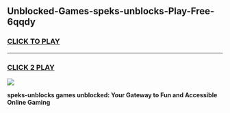
## Unblocked-Games-speks-unblocks-Play-Free-6qqdy
<h3>
<a href="https://premium76.site?title=speks-unblocks&ref=19M">CLICK TO PLAY</a></h3>
<hr>

<h3>
<a href="https://premium76.site?title=speks-unblocks&ref=19M">CLICK 2 PLAY</a>
  
</h3>

<a href="https://premium76.site?title=speks-unblocks&ref=19M"><img src="https://clearcache.store/games.png"></a>


**speks-unblocks games unblocked: Your Gateway to Fun and Accessible Online Gaming**

